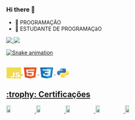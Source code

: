 ### Hi there 👋
- 🔭 PROGRAMAÇÃO
- 🌱  ESTUDANTE DE PROGRAMAÇãO

<div>
  <a href="https://github.com/willkimkr">
  <img height="180em" src="https://github-readme-stats.vercel.app/api?username=willkimkr&show_icons=true&theme=dracula&include_all_commits=true&count_private=true"/>
  <img height="180em" src="https://github-readme-stats.vercel.app/api/top-langs/?username=willkimkr&layout=compact&langs_count=7&theme=dracula"/>
</div>
  
 ![Snake animation](https://github.com/willkimkr/willkimkr/blob/output/github-contribution-grid-snake.svg)
 
  
  
  
  
  
  
<div style="display: inline_block"><br>
  <img align="center" alt="Will-Js" height="30" width="40" src="https://raw.githubusercontent.com/devicons/devicon/master/icons/javascript/javascript-plain.svg">
  <img align="center" alt="Will-HTML" height="30" width="40" src="https://raw.githubusercontent.com/devicons/devicon/master/icons/html5/html5-original.svg">
  <img align="center" alt="Will-CSS" height="30" width="40" src="https://raw.githubusercontent.com/devicons/devicon/master/icons/css3/css3-original.svg">
  <img align="center" alt="Will-Python" height="30" width="40" src="https://raw.githubusercontent.com/devicons/devicon/master/icons/python/python-original.svg">
 
  
  ##
 
<div>
  <h2>:trophy: Certificações</h2>
  
  <a href="https://www.credly.com/badges/1ebd9810-1c24-4f1a-9a0c-ae5535d0593d/public_url" target="blank">
    <img width="15%" height="15%"  src="https://user-images.githubusercontent.com/98241898/193596689-357cdfea-af5a-4fd7-b1e5-945b5ac7d456.jpg"/>
  </a>  
  
  <a href="http://srv.oceanbrasil.com:8000/certificates/certificado-24-2242-28300.pdf" target="blank">
    <img width="15%" height="15%"  src="https://user-images.githubusercontent.com/98241898/193598949-ba7e41b6-fc54-4f29-981c-5cf9b8293b57.jpg"/>
  </a>
  
 <a href="http://srv.oceanbrasil.com:8000/certificates/certificado-24-2659-28300.pdf" target="blank">
    <img width="15%" height="15%"  src="https://user-images.githubusercontent.com/98241898/193598949-ba7e41b6-fc54-4f29-981c-5cf9b8293b57.jpg"/>
  </a>
  
  <a href="http://srv.oceanbrasil.com:8000/certificates/certificado-24-2673-28300.pdf" target="blank">
    <img width="15%" height="15%"  src="https://user-images.githubusercontent.com/98241898/193606135-c90c1d7c-869b-47b3-879b-8774926d6d6e.jpg"/>
  </a>

 <a href="http://srv.oceanbrasil.com:8000/certificates/certificado-22-2234-28300.pdf" target="blank">
    <img width="15%" height="15%"  src="https://user-images.githubusercontent.com/98241898/193606135-c90c1d7c-869b-47b3-879b-8774926d6d6e.jpg"/>
  </a> 
  
  
  
  
  
  
  
  
</div>
    <br>
      <br>

  
  
  
  
